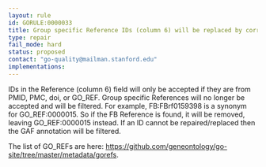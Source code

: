 ```yaml
---
layout: rule
id: GORULE:0000033
title: Group specific Reference IDs (column 6) will be replaced by corresponding GO_REF (or other public ID) or filtered.
type: repair
fail_mode: hard
status: proposed
contact: "go-quality@mailman.stanford.edu"
implementations:
---
```

IDs in the Reference (column 6) field will only be accepted if they are from PMID, PMC, doi, or GO_REF. Group specific References will no longer be accepted and will be filtered. For example, FB:FBrf0159398 is a synonym for GO_REF:0000015. So if the FB Reference is found, it will be removed, leaving GO_REF:0000015 instead. If an ID cannot be repaired/replaced then the GAF annotation will be filtered.

The list of GO_REFs are here: https://github.com/geneontology/go-site/tree/master/metadata/gorefs.

